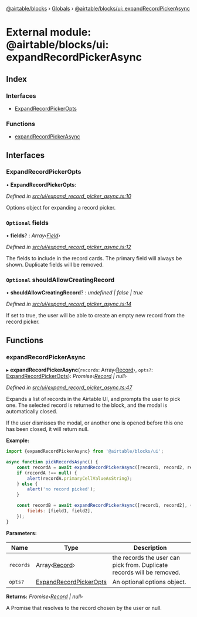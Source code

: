 [@airtable/blocks](../README.md) › [Globals](../globals.md) ›
[@airtable/blocks/ui: expandRecordPickerAsync](_airtable_blocks_ui__expandrecordpickerasync.md)

# External module: @airtable/blocks/ui: expandRecordPickerAsync

## Index

### Interfaces

-   [ExpandRecordPickerOpts](_airtable_blocks_ui__expandrecordpickerasync.md#expandrecordpickeropts)

### Functions

-   [expandRecordPickerAsync](_airtable_blocks_ui__expandrecordpickerasync.md#expandrecordpickerasync)

## Interfaces

### ExpandRecordPickerOpts

• **ExpandRecordPickerOpts**:

_Defined in
[src/ui/expand_record_picker_async.ts:10](https://github.com/airtable/blocks/blob/@airtable/blocks@0.0.36/packages/sdk/src/ui/expand_record_picker_async.ts#L10)_

Options object for expanding a record picker.

### `Optional` fields

• **fields**? : _Array‹[Field](_airtable_blocks_models__field.md#field)›_

_Defined in
[src/ui/expand_record_picker_async.ts:12](https://github.com/airtable/blocks/blob/@airtable/blocks@0.0.36/packages/sdk/src/ui/expand_record_picker_async.ts#L12)_

The fields to include in the record cards. The primary field will always be shown. Duplicate fields
will be removed.

### `Optional` shouldAllowCreatingRecord

• **shouldAllowCreatingRecord**? : _undefined | false | true_

_Defined in
[src/ui/expand_record_picker_async.ts:14](https://github.com/airtable/blocks/blob/@airtable/blocks@0.0.36/packages/sdk/src/ui/expand_record_picker_async.ts#L14)_

If set to true, the user will be able to create an empty new record from the record picker.

## Functions

### expandRecordPickerAsync

▸ **expandRecordPickerAsync**(`records`: Array‹[Record](_airtable_blocks_models__record.md#record)›,
`opts?`:
[ExpandRecordPickerOpts](_airtable_blocks_ui__expandrecordpickerasync.md#expandrecordpickeropts)):
_Promise‹[Record](_airtable_blocks_models__record.md#record) | null›_

_Defined in
[src/ui/expand_record_picker_async.ts:47](https://github.com/airtable/blocks/blob/@airtable/blocks@0.0.36/packages/sdk/src/ui/expand_record_picker_async.ts#L47)_

Expands a list of records in the Airtable UI, and prompts the user to pick one. The selected record
is returned to the block, and the modal is automatically closed.

If the user dismisses the modal, or another one is opened before this one has been closed, it will
return null.

**Example:**

```js
import {expandRecordPickerAsync} from '@airtable/blocks/ui';

async function pickRecordsAsync() {
    const recordA = await expandRecordPickerAsync([record1, record2, record3]);
    if (recordA !== null) {
        alert(recordA.primaryCellValueAsString);
    } else {
        alert('no record picked');
    }

    const recordB = await expandRecordPickerAsync([record1, record2], {
        fields: [field1, field2],
    });
}
```

**Parameters:**

| Name      | Type                                                                                             | Description                                                            |
| --------- | ------------------------------------------------------------------------------------------------ | ---------------------------------------------------------------------- |
| `records` | Array‹[Record](_airtable_blocks_models__record.md#record)›                                       | the records the user can pick from. Duplicate records will be removed. |
| `opts?`   | [ExpandRecordPickerOpts](_airtable_blocks_ui__expandrecordpickerasync.md#expandrecordpickeropts) | An optional options object.                                            |

**Returns:** _Promise‹[Record](_airtable_blocks_models__record.md#record) | null›_

A Promise that resolves to the record chosen by the user or null.
